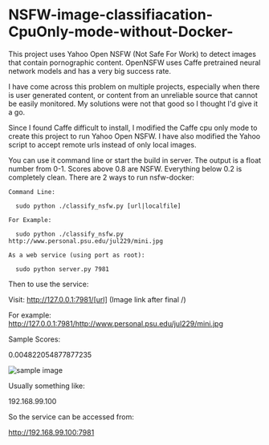 # NSFW-image-classifiacation-CpuOnly-mode-without-Docker-
This project uses Yahoo Open NSFW (Not Safe For Work) to detect images that contain pornographic content. OpenNSFW uses Caffe pretrained neural network models and has a very big success rate.

I have come across this problem on multiple projects, especially when there is user generated content, or content from an unreliable source that cannot be easily monitored. My solutions were not that good so I thought I'd give it a go.

Since I found Caffe difficult to install, I modified the Caffe cpu only mode to create this project to run Yahoo Open NSFW. I have also modified the Yahoo script to accept remote urls instead of only local images.

You can use it command line or start the build in server. The output is a float number from 0-1. Scores above 0.8 are NSFW. Everything below 0.2 is completely clean.
There are 2 ways to run nsfw-docker:

    Command Line:

      sudo python ./classify_nsfw.py [url|localfile]

    For Example:

      sudo python ./classify_nsfw.py http://www.personal.psu.edu/jul229/mini.jpg

    As a web service (using port as root):

      sudo python server.py 7981

Then to use the service:

Visit: http://127.0.0.1:7981/[url] (Image link after final /)

For example: http://127.0.0.1:7981/http://www.personal.psu.edu/jul229/mini.jpg


Sample Scores:

0.004822054877877235

![sample image](https://camo.githubusercontent.com/e08639c72acfff7b4dbf8374abd22893f004ac1a/687474703a2f2f692e6461696c796d61696c2e636f2e756b2f692f7069782f323031362f30322f30392f31382f333130374238363030303030303537382d302d52756e6e696e675f69735f6e6f745f6f6e6c795f676f6f645f666f725f796f75725f626f64795f69745f69735f62656e6566696369616c5f746f5f7468655f622d612d31355f313435353034333834333932392e6a7067)

Usually something like:

192.168.99.100

So the service can be accessed from:

http://192.168.99.100:7981
